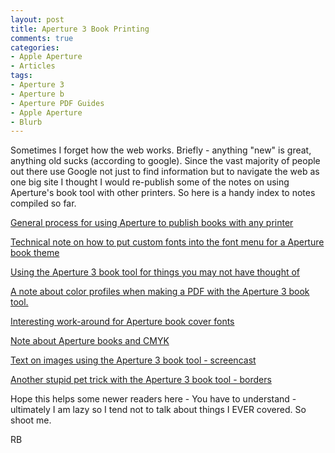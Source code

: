 ```yaml
---
layout: post
title: Aperture 3 Book Printing
comments: true
categories:
- Apple Aperture
- Articles
tags:
- Aperture 3
- Aperture b
- Aperture PDF Guides
- Apple Aperture
- Blurb
---
```

Sometimes I forget how the web works. Briefly - anything "new" is great, anything old sucks (according to google). Since the vast majority of people out there use Google not just to find information but to navigate the web as one big site I thought I would re-publish some of the notes on using Aperture's book tool with other printers. So here is a handy index to notes compiled so far.

<a href="http://photo.rwboyer.com/2008/11/22/aperture-2-quick-tip-book-printing-with-any-service/">General process for using Aperture to publish books with any printer</a>

<a href="http://photo.rwboyer.com/2008/11/30/aperture-2-quick-tip-custom-fonts-in-book-themes/">Technical note on how to put custom fonts into the font menu for a Aperture book theme</a>

<a href="http://photo.rwboyer.com/2009/01/13/aperture-book-tricks/">Using the Aperture 3 book tool for things you may not have thought of</a>

<a href="http://photo.rwboyer.com/2008/12/20/aperture-2-quick-tip-books-with-any-service-update/">A note about color profiles when making a PDF with the Aperture 3 book tool.</a>

<a href="http://photo.rwboyer.com/2009/04/16/aperture-books-hardcover-title-font/">Interesting work-around for Aperture book cover fonts</a>

<a href="http://photo.rwboyer.com/2009/09/28/aperture-and-blurb-again/">Note about Aperture books and CMYK</a>

<a href="http://photo.rwboyer.com/2010/02/07/aperture-book-tool-screen-cast-take-two/">Text on images using the Aperture 3 book tool - screencast</a>

<a href="http://photo.rwboyer.com/2010/03/15/aperture-3-book-theme-trick/">Another stupid pet trick with the Aperture 3 book tool - borders </a>

Hope this helps some newer readers here - You have to understand - ultimately I am lazy so I tend not to talk about things I EVER covered. So shoot me.

RB
